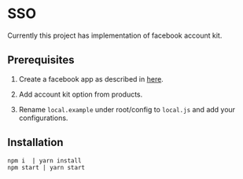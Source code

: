 # SSO 
Currently this project has implementation of facebook account kit.

## Prerequisites
1. Create a facebook app as described in [here](https://developers.facebook.com).
2. Add account kit option from products.

3. Rename ```local.example``` under root/config to ```local.js``` and add your configurations.

## Installation

```
npm i  | yarn install
npm start | yarn start
```